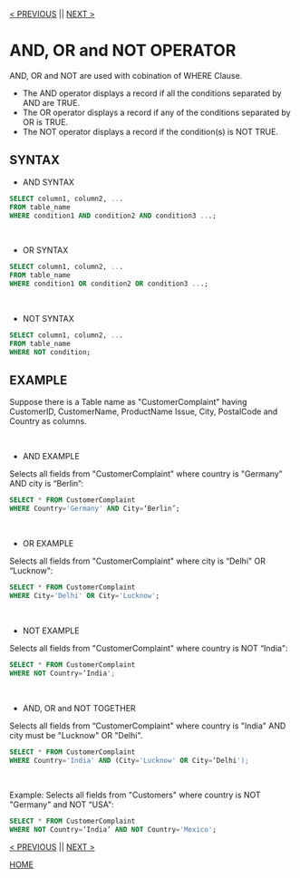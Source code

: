 [< PREVIOUS](where.md) || [NEXT >](orderby.md)

# AND, OR and NOT OPERATOR
AND, OR and NOT are used with cobination of WHERE Clause.
+ The AND operator displays a record if all the conditions separated by AND are TRUE.  
+ The OR operator displays a record if any of the conditions separated by OR is TRUE. 
+ The NOT operator displays a record if the condition(s) is NOT TRUE. 

## SYNTAX

+ AND SYNTAX
```sql
SELECT column1, column2, ...
FROM table_name
WHERE condition1 AND condition2 AND condition3 ...;
```

<br />

+ OR SYNTAX
```sql
SELECT column1, column2, ...
FROM table_name
WHERE condition1 OR condition2 OR condition3 ...;
```

<br />

+ NOT SYNTAX
```sql
SELECT column1, column2, ...
FROM table_name
WHERE NOT condition;
```

## EXAMPLE

Suppose there is a Table name as "CustomerComplaint" having CustomerID, CustomerName, ProductName
Issue, City, PostalCode and Country as columns.

<br />

+ AND EXAMPLE 

Selects all fields from "CustomerComplaint" where country is "Germany" AND city is “Berlin”:
```sql
SELECT * FROM CustomerComplaint
WHERE Country='Germany' AND City=‘Berlin’;
```

<br />

+ OR EXAMPLE

Selects all fields from "CustomerComplaint" where city is “Delhi" OR “Lucknow":
```sql
SELECT * FROM CustomerComplaint
WHERE City='Delhi' OR City='Lucknow';
```

<br />

+ NOT EXAMPLE 

Selects all fields from "CustomerComplaint" where country is NOT “India": 
```sql
SELECT * FROM CustomerComplaint
WHERE NOT Country=‘India';
```

<br />

+ AND, OR and NOT TOGETHER 

Selects all fields from “CustomerComplaint" where country is "India" AND city must be "Lucknow" OR "Delhi".
```sql
SELECT * FROM CustomerComplaint 
WHERE Country='India' AND (City='Lucknow' OR City=‘Delhi');
```

<br />

Example: Selects all fields from "Customers" where country is NOT "Germany" and NOT “USA":
```sql
SELECT * FROM CustomerComplaint
WHERE NOT Country=‘India’ AND NOT Country='Mexico';
```
[< PREVIOUS](where.md) || [NEXT >](orderby.md)

[HOME](README.md)

